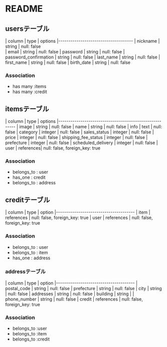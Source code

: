 # README

## usersテーブル

| column                |  type     |  options
|-------------------------------------
| nickname              |  string   | null: false    
| email                 |  string   | null: false
| password              |  string   | null: false
| password_confirmation |  string   | null: false
| last_name             |  string   | null: false
| first_name            |  string   | null: false
| birth_date            |  string   | null: false

### Association
- has many :items
- has many :credit


## itemsテーブル

| column                    | type     |  options
|--------------------------------------------------------
| image                | string   | null: false 
| name                 | string   | null: false 
| info                 | text     | null: false 
| category             | integer  | null: false 
| sales_status         | integer  | null: false 
| price                | integer  | null: false 
| shipping_fee_status  | integer  | null: false 
| prefecture           | integer  | null: false 
| scheduled_delivery   | integer  | null: false 
| user                 | references| null: false, foreign_key: true

### Association

- belongs_to : user
- has_one    : credit
- belongs_to : address

## creditテーブル

| column  | type      | option
|--------------------------------------- 
| item   | references | null: false, foreign_key: true
| user   | references | null: false, foreign_key: true

### Association

- belongs_to : user
- belongs_to : item
- has_one    : address

### addressテーブル
 
| column       | type   | option
|---------------------------------------
| postal_code  | string | null: false
| prefecture   | string | null: false
| city         | string | null: false
| addresses    | string | null: false
| building     | string | 
| phone_number | string | null: false
| credit       | references | null: false, foreign_key: true

### Association

- belongs_to :user
- belongs_to :item
- belongs_to :credit
